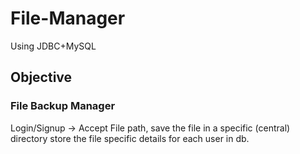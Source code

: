 # File-Manager
Using JDBC+MySQL

## Objective

### File Backup Manager 
Login/Signup -> Accept File  path, save the file in a specific (central) directory store the file specific details for each user  in db.
